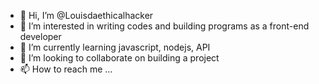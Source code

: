 - 👋 Hi, I’m @Louisdaethicalhacker
- 👀 I’m interested in writing codes and building programs as a front-end developer
- 🌱 I’m currently learning javascript, nodejs, API
- 💞️ I’m looking to collaborate on building a project
- 📫 How to reach me ...

<!---
Louisdaethicalhacker/Louisdaethicalhacker is a ✨ special ✨ repository because its `README.md` (this file) appears on your GitHub profile.
You can click the Preview link to take a look at your changes.
--->
